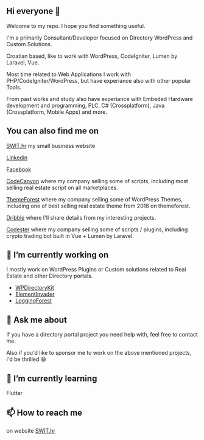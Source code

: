 ## Hi everyone 👋

Welcome to my repo. I hope you find something useful.

I'm a primarily Consultant/Developer focused on Directory WordPress and Custom Solutions.

Croatian based, like to work with WordPress, CodeIgniter, Lumen by Laravel, Vue.

Most time related to Web Applications I work with PHP/CodeIgniter/WordPress, but have experiance also with other popular Tools.

From past works and study also have experiance with Embeded Hardware development and programming, PLC, C# (Crossplatform), Java (Crossplatform, Mobile Apps) and more.

## You can also find me on

[SWIT.hr](https://swit.hr/) my small business website

[Linkedin](https://www.linkedin.com/in/sandiwinter/)

[Facebook](https://www.facebook.com/sandi.winter1/)

[CodeCanyon](https://codecanyon.net/user/sanljiljan) where my company selling some of scripts, including most selling real estate script on all marketplaces.

[ThemeForest](https://themeforest.net/user/sanljiljan/portfolio) where my company selling some of WordPress Themes, including one of best selling real estate theme from 2018 on themeforest.

[Dribble](https://dribbble.com/sandiwinter) where I'll share details from my interesting projects.

[Codester](https://www.codester.com/ctogether) where my company selling some of scripts / plugins, including crypto trading bot built in Vue + Lumen by Laravel.

## 🔭 I’m currently working on

I mostly work on WordPress Plugins or Custom solutions related to Real Estate and other Directory portals.

- [WPDirectoryKit](https://wpdirectorykit.com/)
- [ElementInvader](https://elementinvader.com/)
- [LoggingForest](https://loggingforest.com/)

## 💬 Ask me about

If you have a directory portal project you need help with, feel free to contact me.

Also if you'd like to sponsor me to work on the above mentioned projects, I'd be thrilled 😄

## 🌱 I’m currently learning

Flutter

## 📫 How to reach me

on website [SWIT.hr](https://swit.hr/)

